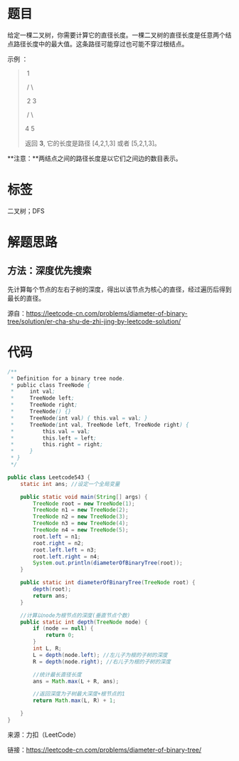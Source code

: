 # 题目

给定一棵二叉树，你需要计算它的直径长度。一棵二叉树的直径长度是任意两个结点路径长度中的最大值。这条路径可能穿过也可能不穿过根结点。



示例 ：

> ​     1
>
> ​     / \
>
> ​    2  3
>
> ​    / \   
>
>    4  5  
>
> 返回 **3**, 它的长度是路径 [4,2,1,3] 或者 [5,2,1,3]。



**注意：**两结点之间的路径长度是以它们之间边的数目表示。

# 标签

二叉树；DFS

# 解题思路

## 方法：深度优先搜索

先计算每个节点的左右子树的深度，得出以该节点为核心的直径，经过遍历后得到最长的直径。



源自：https://leetcode-cn.com/problems/diameter-of-binary-tree/solution/er-cha-shu-de-zhi-jing-by-leetcode-solution/

# 代码

```java
/**
 * Definition for a binary tree node.
 * public class TreeNode {
 *     int val;
 *     TreeNode left;
 *     TreeNode right;
 *     TreeNode() {}
 *     TreeNode(int val) { this.val = val; }
 *     TreeNode(int val, TreeNode left, TreeNode right) {
 *         this.val = val;
 *         this.left = left;
 *         this.right = right;
 *     }
 * }
 */

public class Leetcode543 {
    static int ans; //设定一个全局变量

    public static void main(String[] args) {
        TreeNode root = new TreeNode(1);
        TreeNode n1 = new TreeNode(2);
        TreeNode n2 = new TreeNode(3);
        TreeNode n3 = new TreeNode(4);
        TreeNode n4 = new TreeNode(5);
        root.left = n1;
        root.right = n2;
        root.left.left = n3;
        root.left.right = n4;
        System.out.println(diameterOfBinaryTree(root));
    }

    public static int diameterOfBinaryTree(TreeNode root) {
        depth(root);
        return ans;
    }

    //计算以node为根节点的深度(垂直节点个数)
    public static int depth(TreeNode node) {
        if (node == null) {
            return 0;
        }
        int L, R;
        L = depth(node.left); //左儿子为根的子树的深度
        R = depth(node.right); //右儿子为根的子树的深度

        //统计最长直径长度
        ans = Math.max(L + R, ans);

        //返回深度为子树最大深度+根节点的1
        return Math.max(L, R) + 1;

    }
}
```



来源：力扣（LeetCode）  

链接：https://leetcode-cn.com/problems/diameter-of-binary-tree/